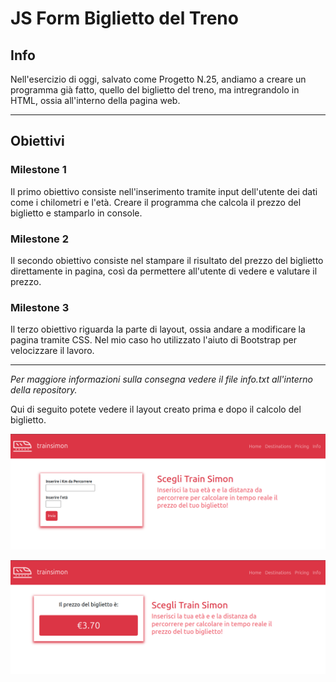 # JS Form Biglietto del Treno

## Info 

Nell'esercizio di oggi, salvato come Progetto N.25, andiamo a creare un programma già fatto, quello del biglietto del treno, ma intregrandolo in HTML, ossia all'interno della pagina web.

___
## Obiettivi


### Milestone 1 

Il primo obiettivo consiste nell'inserimento tramite input dell'utente dei dati come i chilometri e l'età.
Creare il programma che calcola il prezzo del biglietto e stamparlo in console.

### Milestone 2

Il secondo obiettivo consiste nel stampare il risultato del prezzo del biglietto direttamente in pagina, così da permettere all'utente di vedere e valutare il prezzo.

### Milestone 3

Il terzo obiettivo riguarda la parte di layout, ossia andare a modificare la pagina tramite CSS. Nel mio caso ho utilizzato l'aiuto di Bootstrap per velocizzare il lavoro.

______

*Per maggiore informazioni sulla consegna vedere il file info.txt all'interno della repository.*


Qui di seguito potete vedere il layout creato prima e dopo il calcolo del biglietto.


![Model](https://github.com/simoneburrai/js-biglietto-treno-form/blob/main/img/layout-before.png?raw=true)



![Model](https://github.com/simoneburrai/js-biglietto-treno-form/blob/main/img/layout-after.png?raw=true)
